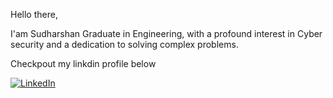 Hello  there,

I'am Sudharshan Graduate in Engineering, with a profound interest in Cyber security and a dedication to solving complex problems.


Checkpout my linkdin profile below


[![LinkedIn](https://img.shields.io/badge/-LinkedIn-0072b1?style=for-the-badge&logo=linkedin&logoColor=white)](https://www.linkedin.com/in/sudharshan-r-652517218/)
